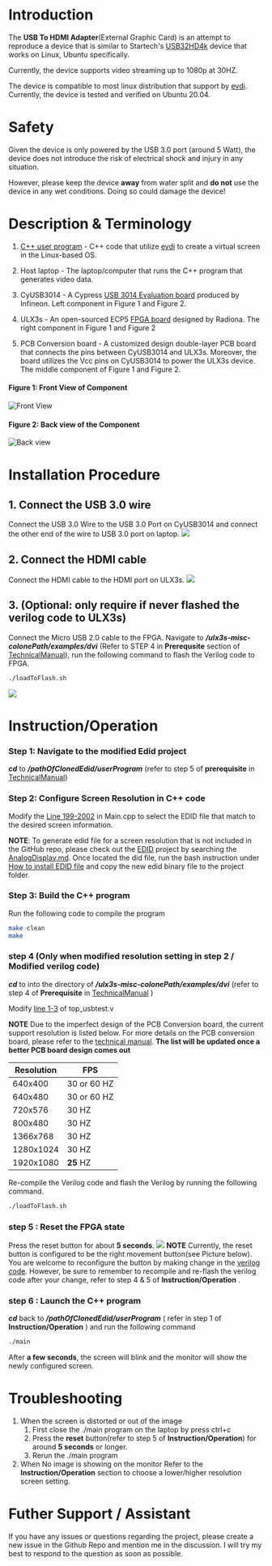 # Introduction

The __USB To HDMI Adapter__(External Graphic Card) is an attempt to reproduce a device that is similar to Startech's [USB32HD4k](https://www.startech.com/en-us/display-video-adapters/usb32hd4k) device that works on Linux, Ubuntu specifically. 

Currently, the device supports video streaming up to 1080p at 30HZ. 

The device is compatible to most linux distribution that support by [evdi](https://github.com/DisplayLink/evdi). Currently, the device is tested and verified on Ubuntu 20.04.

# Safety
Given the device is only powered by the USB 3.0 port (around 5 Watt), the device does not introduce the risk of electrical shock and injury in any situation. 

However, please keep the device **away** from water split and  **do not** use the device in any wet conditions. Doing so could damage the device!


# Description & Terminology
1. [C++ user program](https://github.com/joeldushouyu/evdi/tree/userProgram/userProgram) - C++ code that utilize [evdi](https://github.com/DisplayLink/evdi) to create a virtual screen in the Linux-based OS.
2. Host laptop - The laptop/computer that runs the C++ program that generates video data.
3. CyUSB3014 - A Cypress [USB 3014 Evaluation board](https://www.infineon.com/cms/en/product/evaluation-boards/cyusb3kit-003/) produced by Infineon. Left component in Figure 1 and Figure 2.
4. ULX3s - An open-sourced ECP5 [FPGA board](https://radiona.org/ulx3s/) designed by Radiona. The right component in Figure 1 and Figure 2

5. PCB Conversion board - A customized design double-layer PCB board that connects the pins between CyUSB3014 and ULX3s. Moreover, the board utilizes the Vcc pins on CyUSB3014 to power the ULX3s device.  The middle component of Figure 1 and Figure 2.

#### Figure 1: Front View of Component
![Front View](./ImageForDocumentation/FrontViewOfComponent.jpg)
#### Figure 2: Back view of the Component
![Back view](./ImageForDocumentation/BackViewOfComponent.jpg)




# Installation Procedure
## 1. Connect the USB 3.0 wire
Connect the USB 3.0 Wire to the USB 3.0 Port on CyUSB3014 and connect the other end of the wire to USB 3.0 port on laptop. 
![](./ImageForDocumentation/ConnectTOUSBPort.jpg)
## 2. Connect the HDMI cable
Connect the HDMI cable to the HDMI port on ULX3s.
![](./ImageForDocumentation/ConnectToHDMIPort.jpg)
## 3. (**Optional**: only require if never flashed the verilog code to ULX3s)

Connect the Micro USB 2.0 cable to the FPGA. Navigate to ***/ulx3s-misc-colonePath/examples/dvi*** (Refer to STEP 4 in __Prerequsite__ section of [TechnicalManual](./TechnicalMaunaul.md)), run the following command to flash the Verilog code to FPGA.
```bash
./loadToFlash.sh
```
![](./ImageForDocumentation/ConnectToMicroUSB.jpg)


# Instruction/Operation

### Step 1: Navigate to the modified Edid project
___cd___ to ___/pathOfClonedEdid/userProgram___ (refer to step 5 of **prerequisite** in [TechnicalManual](./TechnicalMaunaul.md)) 
### Step 2: Configure Screen Resolution in C++ code
Modify the [Line 199-2002](https://github.com/joeldushouyu/evdi/blob/userProgram/userProgram/main.cpp#L199-L202) in Main.cpp to select the EDID file that match to the desired screen information.

**NOTE**: To generate edid file for a screen resolution that is not included in the GitHub repo, please check out the [EDID](https://github.com/linuxhw/EDID) project by searching the [AnalogDisplay.md](https://github.com/linuxhw/EDID/blob/master/AnalogDisplay.md). Once located the did file, run the bash instruction under [How to install EDID file](https://github.com/linuxhw/EDID) and copy the new edid binary file to the project folder.

### Step 3: Build the C++ program
Run the following code to compile the program
```sh
make clean
make
```
### step 4 (Only when modified resolution setting in step 2 / Modified verilog code)
***cd*** to into the directory of ***/ulx3s-misc-colonePath/examples/dvi***  (refer to step 4 of __Prerequisite__ in [TechnicalManual](./TechnicalMaunaul.md) )

Modify [line 1-3](https://github.com/joeldushouyu/ulx3s-misc/blob/doubleFIFOImplementation/examples/dvi/top/top_usbtest.v#L1-L3) of top_usbtest.v

**NOTE** Due to the imperfect design of the PCB Conversion board, the current support resolution is listed below. For more details on the PCB conversion board, please refer to the [technical manual](./TechnicalMaunaul.md). **The list will be updated once a better PCB board design comes out**

|Resolution| FPS|
|--|--|
|640x400|30 or 60 HZ|
|640x480|30 or 60 HZ|
|720x576|30 HZ|
|800x480|30 HZ|
|1366x768|30 HZ|
|1280x1024|30 HZ|
|1920x1080|**25** HZ|

Re-compile the Verilog code and flash the Verilog by running the following command.
```bash
./loadToFlash.sh
```
### step 5 : Reset the FPGA state
Press the reset button for about __5 seconds__. 
![](./ImageForDocumentation/RESETButton.jpg)
**NOTE** Currently, the reset button is configured to be the right movement button(see Picture below). You are welcome to reconfigure the button by making change in the [verilog code](https://github.com/joeldushouyu/ulx3s-misc/blob/doubleFIFOImplementation/examples/dvi/top/top_usbtest.v#L88). However, be sure to remember to recompile and re-flash the verilog code after your change, refer to step 4 & 5 of **Instruction/Operation** .

### step 6 :  Launch the C++ program
___cd___ back to ___/pathOfClonedEdid/userProgram___ ( refer in step 1 of __Instruction/Operation__ ) and run the following command
```bash
./main
```

After __a few seconds__, the screen will blink and the monitor will show the newly configured screen.


# Troubleshooting
1. When the screen is distorted or out of the image
    1. First close the ./main program on the laptop by press ctrl+c
    2. Press the __reset__ button(refer to step 5 of __Instruction/Operation__) for around __5 seconds__ or longer. 
    3. Rerun the ./main program
2. When No image is showing on the monitor
    Refer to the __Instruction/Operation__ section to choose a lower/higher resolution screen setting. 


# Futher Support / Assistant
If you have any issues or questions regarding the project, please create a new issue in the Github Repo and mention me in the discussion.  I will try my best to respond to the question as soon as possible.


    

 
